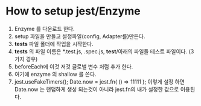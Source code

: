 # How to setup jest/Enzyme 

1) Enzyme 를 다운로드 한다.
2) setup 파일을 만들고 설정파일(config, Adapter를)만든다.
3) __tests__ 파일 폴더에 작업을 시작한다.
4) __tests__ 의 파일 이름은 *.test.js, .spec.js, __test__/아래의 파일들 테스트 파일이다. (3가지 경우)
5) beforeEach에 이것 저것 글로벌 변수 처럼 추가 한다.
6) 여기에 enzyme 의 shallow 를 쓴다.
7) jest.useFakeTimers();
 Date.now = jest.fn( () => 11111 );
 이렇게 설정 하면  Date.now 는 랜덤하게 생성 되는것이 아니라 jest.fn의 내가 설정한 값으로 이용된다.